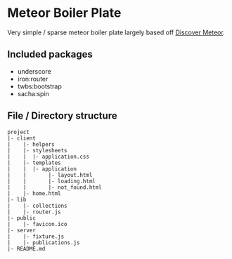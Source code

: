# Meteor Boiler Plate

Very simple / sparse meteor boiler plate largely based off [Discover Meteor](https://www.discovermeteor.com/).

## Included packages
* underscore
* iron:router
* twbs:bootstrap
* sacha:spin

## File / Directory structure
```
project
|- client
|	 |- helpers
|	 |- stylesheets
|	 |	|- application.css
|	 |- templates
|	 |	|- application
|	 |		 |- layout.html
|	 |		 |- loading.html
|	 |		 |- not_found.html
|	 |- home.html
|- lib
|	 |- collections
|	 |- router.js
|- public
|	 |- favicon.ico
|- server
|	 |- fixture.js
|	 |- publications.js
|- README.md
```
